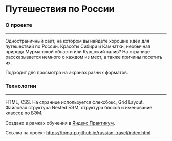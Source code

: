 # Путешествия по России

### О проекте
-------------
Одностраничный сайт, на котором вы найдете хорошие идеи для путешествий по России. Красоты Сибири и Камчатки, необычная природа Мурманской области или Куршский залив? На странице рассказывается немного о каждом из мест, а также причины посетить их. 

Подходит для просмотра на экранах разных форматов.

### Технологии
---------------
HTML, CSS.
На странице используется флексбокс, Grid Layout. 
Файловая структура Nested БЭМ, структура блоков и именование классов по БЭМ.

Создано в рамках обучения в [Яндекс.Практикум](https://practicum.yandex.ru/).

Сcылка на проект https://toma-p.github.io/russian-travel/index.html
